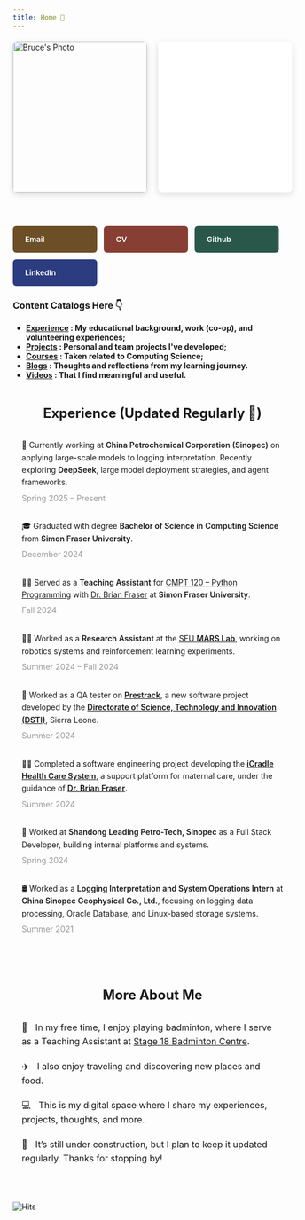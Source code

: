 ```yaml
---
title: Home 🏬
---
```




<!-- [Email](mailto:wha61@sfu.ca)  |  [Github](https://github.com/wha61) | [Linkedin](https://www.linkedin.com/in/wenxiang-he/) -->

<!-- <div style="position: relative; width: 100%; padding-bottom: 200px; color: var(--text-color); background: var(--bg-color);">
  <iframe 
    src="typing-effect.html" 
    style="position: absolute; width: 100%; height: 100%; border: none; background: transparent;"
    allowtransparency="true"
  ></iframe>
</div> -->

<style>
  .fixed-50-layout {
    display: flex;
    flex-direction: row;
    gap: 20px;
    margin: 20px 0;
  }

  .fixed-50-column {
    flex: 1 1 50%;
    width: 50%;
  }

  .aspect-container {
    position: relative;
    width: 100%;
    aspect-ratio: 4 / 4.5;
  }

  .aspect-container iframe,
  .aspect-container img {
    position: absolute;
    width: 100%;
    height: 100%;
    object-fit: cover;
    border-radius: 8px;
    box-shadow: 0 4px 12px rgba(0, 0, 0, 0.15);
    border: none;
  }

  /* 📱 仍可设置在极端小屏时自动堆叠（可选） */
  @media (max-width: 600px) {
    .fixed-50-layout {
      flex-direction: column;
    }

    .fixed-50-column {
      width: 100%;
    }
  }
</style>

<div class="fixed-50-layout">
  <!-- 右侧照片 -->
  <div class="fixed-50-column">
    <div class="aspect-container">
      <img 
        src="me.png" 
        alt="Bruce's Photo">
    </div>
  </div>
  <!-- 左侧打字动画 -->
  <div class="fixed-50-column">
    <div class="aspect-container">
      <iframe 
        src="typing-effect.html" 
        allowtransparency="true"
        style="background: transparent;"></iframe>
    </div>
  </div>


</div>

<br>

<!-- ✅ Font Awesome 图标库（CDN） -->
<link
  rel="stylesheet"
  href="https://cdnjs.cloudflare.com/ajax/libs/font-awesome/6.5.0/css/all.min.css"
  integrity="sha512-...略..."
  crossorigin="anonymous"
  referrerpolicy="no-referrer"
/>

<style>
  .link-grid {
    display: flex;
    flex-wrap: wrap;
    gap: 12px;
    margin: 1.5rem 0;
  }

  .link-button {
    display: flex;
    align-items: center;
    gap: 6px;
    padding: 6px 16px;
    border-radius: 6px;
    font-family: 'Inter', sans-serif;
    font-size: 0.85rem;
    font-weight: 600;
    text-decoration: none;
    color: #fff;
    min-width: 120px;
    height: 36px;
    transition: all 0.2s ease-in-out;
  }

  .link-button:hover {
    filter: brightness(1.15);
    transform: translateY(-1px);
  }

  /* 🎨 按钮颜色匹配截图 */
  .email { background-color: #6c4f27; }
  .cv { background-color: #873f33; }
  .github { background-color: #29584a; }
  .linkedin { background-color: #2c3c80; }

  /* 图标变小 */
  .link-button i {
    font-size: 0.75rem;
  }
</style>

<!-- ✅ 按钮内容 -->
<div class="link-grid">
  <a href="mailto:your-email@example.com" class="link-button email">
    <i class="fas fa-envelope"></i> Email
  </a>
  <a href="https://your-cv-link.com" class="link-button cv" target="_blank">
    <i class="fas fa-file-pdf"></i> CV
  </a>
  <a href="https://github.com/wha61" class="link-button github" target="_blank">
    <i class="fab fa-github"></i> Github
  </a>
  <a href="https://linkedin.com/in/wenxiang-he/" class="link-button linkedin" target="_blank">
    <i class="fab fa-linkedin"></i> LinkedIn
  </a>
</div>





<!-- ## Hello! I’m Bruce. 5th year [Computing Science](https://www.sfu.ca/computing/current-students/undergraduate-students/programs/computing-science-major.html) Undergraduate @ Simon Fraser University.  -->



### Content Catalogs Here 👇

-  **[Experience](about/experience.md) : My educational background, work (co-op), and volunteering experiences;**
-  **[Projects](about/projects.md) : Personal and team projects I've developed;**
-  **[Courses](courses/) : Taken related to Computing Science;**
-  **[Blogs](blogs/) : Thoughts and reflections from my learning journey.**
-  **[Videos](Videos/) : That I find meaningful and useful.**

<!-- I am a Full Stack Software Developer with expertise in frontend, backend, and database management, as well as mobile app development and software testing. My strong interest and proficiency extend to Machine Learning, Artificial Intelligence, Computer Vision, and Robotics Systems.

Previously, I worked as a Full Stack Software Developer at Shandong Leading Petro-Tech, Sinopec. This summer, I completed a software engineering role developing the [iCradle Health Care System](https://github.com/drbfraser/CRADLE-Platform), a health care delivery support system for pregnant women, under the guidance of [Dr. Brian Fraser](https://www.sfu.ca/computing/people/faculty/brianfraser.html). Additionally, I was part of the [Prestrack-DSTI](https://www.dsti.gov.sl/prestrack/) testing team for a new [software release](https://www.dsti.gov.sl/prestrack/).

Currently, I am a research assistant at the [SFU Mars Lab](https://robotics.sfu.ca/mars.html) and have started my role as a Teaching Assistant at Simon Fraser University, working alongside [Dr. Brian Fraser](https://www.sfu.ca/computing/people/faculty/brianfraser.html) in [Python Programming course](https://opencoursehub.cs.sfu.ca/bfraser/grav-cms/cmpt120/home).

I am also pursuing the [AWS Certified Cloud Practitioner Certification](https://aws.amazon.com/certification/certified-cloud-practitioner/). -->

<style>
  .section {
    max-width: 750px;
    margin: 0 auto;
    padding: 2rem 1rem;
    font-family: 'Inter', sans-serif;
  }

  .section-title {
    text-align: center;
    font-size: 1.5rem;
    font-weight: 700;
    margin-bottom: 2rem;
  }

  .item {
    margin-bottom: 1.8rem;
    line-height: 1.6;
  }

  .item strong {
    font-weight: 600;
  }

  .item-date {
    font-size: 0.9rem;
    color: #999;
    margin-top: 0.3rem;
  }

  @media (prefers-color-scheme: dark) {
    .item-date {
      color: #aaa;
    }
  }
</style>

<div class="section">
  <div class="section-title">Experience (Updated Regularly 🔄)</div>


  <!-- <div class="item">
    💻 <strong>Full Stack Software Developer</strong> experienced in frontend, backend, database design, mobile app development, and software testing. Also passionate about <strong>Machine Learning</strong>, <strong>Artificial Intelligence</strong>, <strong>Computer Vision</strong>, and <strong>Robotics Systems</strong>.
    <div class="item-date">Ongoing</div>
  </div> -->
  
  <div class="item">
    🏢 Currently working at <strong>China Petrochemical Corporation (Sinopec)</strong> on applying large-scale models to logging interpretation. Recently exploring <strong>DeepSeek</strong>, large model deployment strategies, and agent frameworks.
    <div class="item-date">Spring 2025 – Present</div>
  </div>


  <div class="item">
    🎓 Graduated with degree <strong>Bachelor of Science in Computing Science</strong> from <strong>Simon Fraser University</strong>.
    <div class="item-date">December 2024</div>
  </div>


  <div class="item">
    👨‍🏫 Served as a <strong>Teaching Assistant</strong> for <a href="https://opencoursehub.cs.sfu.ca/bfraser/grav-cms/cmpt120/home" target="_blank">CMPT 120 – Python Programming</a> with <a href="https://www.sfu.ca/computing/people/faculty/brianfraser.html" target="_blank">Dr. Brian Fraser</a> at <strong>Simon Fraser University</strong>.
    <div class="item-date">Fall 2024</div>
  </div>

  <div class="item">
    👨‍🏫 Worked as a <strong>Research Assistant</strong> at the <a href="https://robotics.sfu.ca/mars.html" target="_blank">SFU <strong>MARS Lab</strong></a>, working on robotics systems and reinforcement learning experiments.
    <div class="item-date">Summer 2024 – Fall 2024</div>
  </div>

  <div class="item">
    🏢 Worked as a QA tester on <a href="https://www.dsti.gov.sl/prestrack/" target="_blank"><strong>Prestrack</strong></a>, a new software project developed by the <a href="https://www.dsti.com/" target="_blank"><strong>Directorate of Science, Technology and Innovation (DSTI)</strong></a>, Sierra Leone.
    <div class="item-date">Summer 2024</div>
  </div>

  <div class="item">
    🧑‍💻 Completed a software engineering project developing the <a href="https://github.com/drbfraser/CRADLE-Platform" target="_blank"><strong>iCradle Health Care System</strong></a>, a support platform for maternal care, under the guidance of <a href="https://www.sfu.ca/computing/people/faculty/brianfraser.html" target="_blank"><strong>Dr. Brian Fraser</strong></a>.
    <div class="item-date">Summer 2024</div>
  </div>

  <div class="item">
    🏢 Worked at <strong>Shandong Leading Petro-Tech, Sinopec</strong> as a Full Stack Developer, building internal platforms and systems.
    <div class="item-date">Spring 2024</div>
  </div>

  <div class="item">
    🛢️ Worked as a <strong>Logging Interpretation and System Operations Intern</strong> at <strong>China Sinopec Geophysical Co., Ltd.</strong>, focusing on logging data processing, Oracle Database, and Linux-based storage systems.
    <div class="item-date">Summer 2021</div>
  </div>


  <!-- <div class="item">
    ☁️ Currently pursuing the <a href="https://aws.amazon.com/certification/certified-cloud-practitioner/" target="_blank"><strong>AWS Certified Cloud Practitioner Certification</strong></a>.
    <div class="item-date">In Progress</div>
  </div> -->
</div>


<!-- In my free time, I enjoy playing badminton, where I serve as a Teaching Assistant at [Stage 18 Badminton Centre](https://www.stage18badminton.com/), traveling, and eating delicious food.


This is my digital space where I share my experiences, projects, thoughts, and so on. It's still under construction, but I plan to keep it updated regularly. Stay tuned for updates and thanks for stopping by!

💪😃🧠🎾🍲 -->

<style>
  .section {
    max-width: 750px;
    margin: 0 auto;
    padding: 2rem 1rem;
    font-family: 'Inter', sans-serif;
  }

  .section-title {
    text-align: center;
    font-size: 1.5rem;
    font-weight: 700;
    margin-bottom: 2rem;
  }

  .misc-item {
    margin-bottom: 1.2rem;
    font-size: 1rem;
    line-height: 1.6;
  }

  .misc-item span {
    margin-right: 0.6rem;
  }
</style>

<div class="section">
  <div class="section-title">More About Me</div>

  <div class="misc-item">
    <span>🏸</span> In my free time, I enjoy playing badminton, where I serve as a Teaching Assistant at <a href="https://www.stage18badminton.com/" target="_blank">Stage 18 Badminton Centre</a>.
  </div>

  <div class="misc-item">
    <span>✈️</span> I also enjoy traveling and discovering new places and food.
  </div>

  <div class="misc-item">
    <span>💻</span> This is my digital space where I share my experiences, projects, thoughts, and more.
  </div>

  <div class="misc-item">
    <span>🚧</span> It’s still under construction, but I plan to keep it updated regularly. Thanks for stopping by!
  </div>
</div>


<div id="clustrmaps-container">
    <script type="text/javascript" id="clustrmaps" src="//clustrmaps.com/globe.js?d=_RARPnJtxhnMzNqgUJkwyY4L1L6xzx8JiPcO6AsEnY0"></script>
</div>


![Hits](https://hits.seeyoufarm.com/api/count/incr/badge.svg?url=https%3A%2F%2Fwha61.github.io%2FPortfolio%2F&count_bg=%23848D7D&title_bg=%2343D7D7&icon=&icon_color=%23000000&title=Total+view&edge_flat=false)






